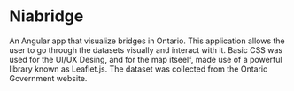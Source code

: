 # Niabridge

An Angular app that visualize bridges in Ontario. This application allows the user to go through the datasets visually and interact with it. Basic CSS was used for the UI/UX Desing, and for the map itseelf, made use of a powerful library known as Leaflet.js. The dataset was collected from the Ontario Government website.
